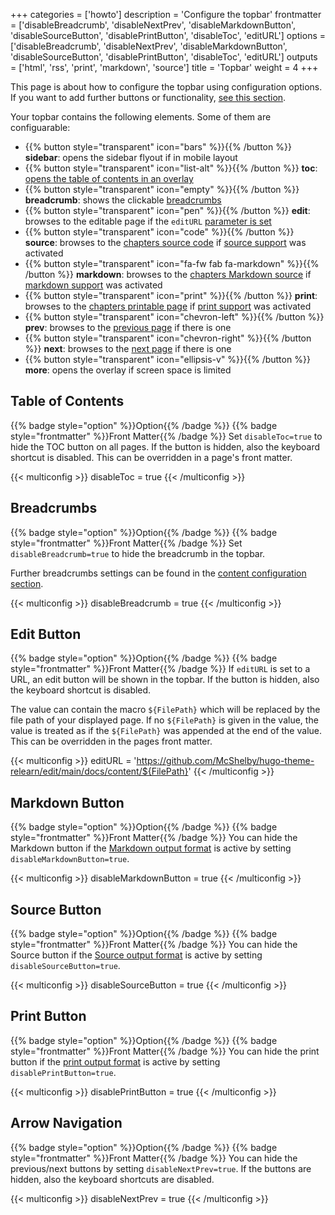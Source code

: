 +++
categories = ['howto']
description = 'Configure the topbar'
frontmatter = ['disableBreadcrumb', 'disableNextPrev', 'disableMarkdownButton', 'disableSourceButton', 'disablePrintButton', 'disableToc', 'editURL']
options = ['disableBreadcrumb', 'disableNextPrev', 'disableMarkdownButton', 'disableSourceButton', 'disablePrintButton', 'disableToc', 'editURL']
outputs = ['html', 'rss', 'print', 'markdown', 'source']
title = 'Topbar'
weight = 4
+++

This page is about how to configure the topbar using configuration options. If you want to add further buttons or functionality, [see this section](configuration/customization/topbar).

Your topbar contains the following elements. Some of them are configuarable:

- {{% button style="transparent" icon="bars" %}}{{% /button %}} **sidebar**: opens the sidebar flyout if in mobile layout
- {{% button style="transparent" icon="list-alt" %}}{{% /button %}} **toc**: [opens the table of contents in an overlay](#table-of-contents)
- {{% button style="transparent" icon="empty" %}}{{% /button %}} **breadcrumb**: shows the clickable [breadcrumbs](#breadcrumbs)
- {{% button style="transparent" icon="pen" %}}{{% /button %}} **edit**: browses to the editable page if the `editURL` [parameter is set](#edit-button)
- {{% button style="transparent" icon="code" %}}{{% /button %}} **source**: browses to the [chapters source code](#source-button) if [source support](configuration/sitemanagement/outputformats#source-support) was activated
- {{% button style="transparent" icon="fa-fw fab fa-markdown" %}}{{% /button %}} **markdown**: browses to the [chapters Markdown source](#markdown-button) if [markdown support](configuration/sitemanagement/outputformats#markdown-support) was activated
- {{% button style="transparent" icon="print" %}}{{% /button %}} **print**: browses to the [chapters printable page](#print-button) if [print support](configuration/sitemanagement/outputformats#print-support) was activated
- {{% button style="transparent" icon="chevron-left" %}}{{% /button %}} **prev**: browses to the [previous page](#arrow-navigation) if there is one
- {{% button style="transparent" icon="chevron-right" %}}{{% /button %}} **next**: browses to the [next page](#arrow-navigation) if there is one
- {{% button style="transparent" icon="ellipsis-v" %}}{{% /button %}} **more**: opens the overlay if screen space is limited

## Table of Contents

{{% badge style="option" %}}Option{{% /badge %}} {{% badge style="frontmatter" %}}Front Matter{{% /badge %}} Set `disableToc=true` to hide the TOC button on all pages. If the button is hidden, also the keyboard shortcut is disabled. This can be overridden in a page's front matter.

{{< multiconfig >}}
disableToc = true
{{< /multiconfig >}}

## Breadcrumbs

{{% badge style="option" %}}Option{{% /badge %}} {{% badge style="frontmatter" %}}Front Matter{{% /badge %}} Set `disableBreadcrumb=true` to hide the breadcrumb in the topbar.

Further breadcrumbs settings can be found in the [content configuration section](configuration/content/titles).

{{< multiconfig >}}
disableBreadcrumb = true
{{< /multiconfig >}}

## Edit Button

{{% badge style="option" %}}Option{{% /badge %}} {{% badge style="frontmatter" %}}Front Matter{{% /badge %}} If `editURL` is set to a URL, an edit button will be shown in the topbar. If the button is hidden, also the keyboard shortcut is disabled.

The value can contain the macro `${FilePath}` which will be replaced by the file path of your displayed page. If no `${FilePath}` is given in the value, the value is treated as if the `${FilePath}` was appended at the end of the value. This can be overridden in the pages front matter.

{{< multiconfig >}}
editURL = 'https://github.com/McShelby/hugo-theme-relearn/edit/main/docs/content/${FilePath}'
{{< /multiconfig >}}

## Markdown Button

{{% badge style="option" %}}Option{{% /badge %}} {{% badge style="frontmatter" %}}Front Matter{{% /badge %}} You can hide the Markdown button if the [Markdown output format](configuration/sitemanagement/outputformats/#markdown-support) is active by setting `disableMarkdownButton=true`.

{{< multiconfig >}}
disableMarkdownButton = true
{{< /multiconfig >}}

## Source Button

{{% badge style="option" %}}Option{{% /badge %}} {{% badge style="frontmatter" %}}Front Matter{{% /badge %}} You can hide the Source button if the [Source output format](configuration/sitemanagement/outputformats/#source-support) is active by setting `disableSourceButton=true`.

{{< multiconfig >}}
disableSourceButton = true
{{< /multiconfig >}}

## Print Button

{{% badge style="option" %}}Option{{% /badge %}} {{% badge style="frontmatter" %}}Front Matter{{% /badge %}} You can hide the print button if the [print output format](configuration/sitemanagement/outputformats/#print-support) is active by setting `disablePrintButton=true`.

{{< multiconfig >}}
disablePrintButton = true
{{< /multiconfig >}}

## Arrow Navigation

{{% badge style="option" %}}Option{{% /badge %}} {{% badge style="frontmatter" %}}Front Matter{{% /badge %}} You can hide the previous/next buttons by setting `disableNextPrev=true`. If the buttons are hidden, also the keyboard shortcuts are disabled.

{{< multiconfig >}}
disableNextPrev = true
{{< /multiconfig >}}
